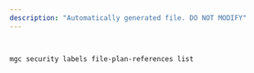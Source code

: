 ```yaml
---
description: "Automatically generated file. DO NOT MODIFY"
---
```


```bash


mgc security labels file-plan-references list

```